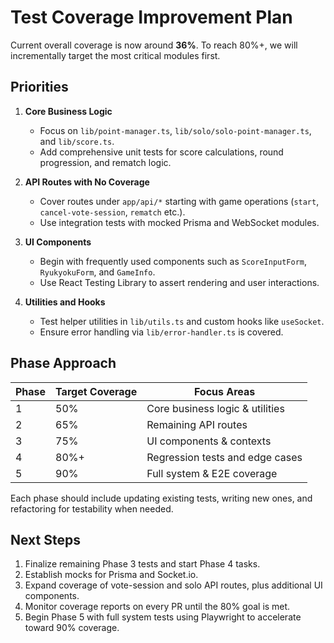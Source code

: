 # Test Coverage Improvement Plan

Current overall coverage is now around **36%**. To reach 80%+, we will incrementally target the most critical modules first.

## Priorities

1. **Core Business Logic**
   - Focus on `lib/point-manager.ts`, `lib/solo/solo-point-manager.ts`, and `lib/score.ts`.
   - Add comprehensive unit tests for score calculations, round progression, and rematch logic.

2. **API Routes with No Coverage**
   - Cover routes under `app/api/*` starting with game operations (`start`, `cancel-vote-session`, `rematch` etc.).
   - Use integration tests with mocked Prisma and WebSocket modules.

3. **UI Components**
   - Begin with frequently used components such as `ScoreInputForm`, `RyukyokuForm`, and `GameInfo`.
   - Use React Testing Library to assert rendering and user interactions.

4. **Utilities and Hooks**
   - Test helper utilities in `lib/utils.ts` and custom hooks like `useSocket`.
   - Ensure error handling via `lib/error-handler.ts` is covered.

## Phase Approach

| Phase | Target Coverage | Focus Areas                     |
| ----- | --------------- | ------------------------------- |
| 1     | 50%             | Core business logic & utilities |
| 2     | 65%             | Remaining API routes            |
| 3     | 75%             | UI components & contexts        |
| 4     | 80%+            | Regression tests and edge cases |
| 5     | 90%             | Full system & E2E coverage      |

Each phase should include updating existing tests, writing new ones, and refactoring for testability when needed.

## Next Steps

1. Finalize remaining Phase 3 tests and start Phase 4 tasks.
2. Establish mocks for Prisma and Socket.io.
3. Expand coverage of vote-session and solo API routes, plus additional UI components.
4. Monitor coverage reports on every PR until the 80% goal is met.
5. Begin Phase 5 with full system tests using Playwright to accelerate toward 90% coverage.
